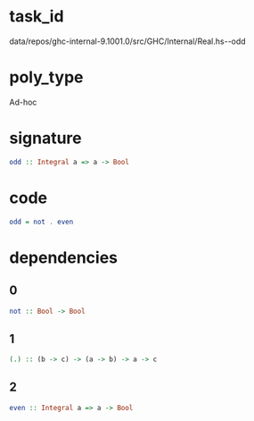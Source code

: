 
# task_id
data/repos/ghc-internal-9.1001.0/src/GHC/Internal/Real.hs--odd

# poly_type
Ad-hoc

# signature
```haskell
odd :: Integral a => a -> Bool
```   

# code
```haskell
odd = not . even
```

# dependencies
## 0
```haskell
not :: Bool -> Bool
```
## 1
```haskell
(.) :: (b -> c) -> (a -> b) -> a -> c
```
## 2
```haskell
even :: Integral a => a -> Bool
```